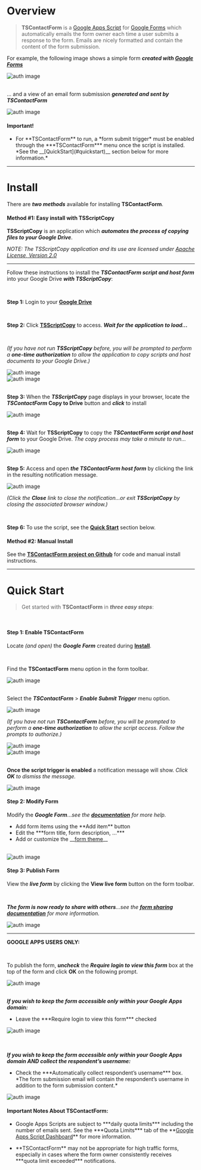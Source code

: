 <a href="#" id="overview"></a>

# Overview

> **TSContactForm** is a <a href="https://www.google.com/script/start/" target="_blank">Google Apps Script</a> for <a href="https://support.google.com/docs/topic/6063584" target="_blank">Google Forms</a> which automatically emails the form owner each time a user submits a response to the form.  Emails are nicely formatted and contain the content of the form submission.  

For example, the following image shows a simple form ***created with <a href="https://support.google.com/docs/topic/6063584" target="_blank">Google Forms</a>***

<div class="separator">
	<img src="img/form.png" class="img-responsive" alt="auth image">
</div>

<br>

... and a view of an email form submission ***generated and sent by TSContactForm***

<div class="separator">
	<img src="img/email.png" class="img-responsive" alt="auth image">
</div>

<div class="ts-notice ts-notice-warning">
<h4>Important!</h4>

<ul>
<li>For **TSContactForm** to run, a *form submit trigger* must be enabled through the ***TSContactForm*** menu once the script is installed.  *See the __[QuickStart](#quickstart)__ section below for more information.*</li> 
</ul>



</div>




---

<a href="#" id="install"></a>

# Install

There are ***two methods*** available for installing **TSContactForm**.

<div class="ts-notice ts-notice-default">
<h4>Method #1: Easy install with TSScriptCopy</h4>

**TSScriptCopy** is an application which ***automates the process of copying files to your Google Drive***.  

<p class="red"><em>NOTE: The TSScriptCopy application and its use are licensed under <a href="http://www.apache.org/licenses/LICENSE-2.0.html" target="_blank">Apache License, Version 2.0</a></em></p>

<hr>

Follow these instructions to install the ***TSContactForm script and host form*** into your Google Drive ***with TSScriptCopy***:  

<br>


**Step 1:**  Login to your **<a href="http://drive.google.com/" target="_blank">Google Drive</a>**      

<br>

**Step 2:**  Click **<a href="https://script.google.com/macros/s/AKfycbyvyOdWanBy-3ovr_YirIK9gNR-EYkpdYtbROPi7qgrpABO7H09/exec" target="_blank">TSScriptCopy</a>** to access. ***Wait for the application to load...***    

<br>

*(If you have not run __TSScriptCopy__ before, you will be prompted to perform a __one-time authorization__ to allow the application to copy scripts and host documents to your Google Drive.)*

<div class="separator">
<img src="img/auth1.png" class="img-responsive" alt="auth image">
</div>

<div class="separator">
<img src="img/auth2.png" class="img-responsive" alt="auth image">
</div>

<br>

**Step 3:**  When the ***TSScriptCopy*** page displays in your browser, locate the **_TSContactForm_ Copy to Drive** button and ***click*** to install 

<div class="separator">
   <img src="img/copy.png" class="img-responsive" alt="auth image">
</div>

<br>

**Step 4:** Wait for **TSScriptCopy** to copy the ***TSContactForm script and host form*** to your Google Drive.  *The copy process may take a minute to run...* 
 
<div class="separator">
	<img src="img/wait.png" class="img-responsive" alt="auth image">
</div>

<br>

**Step 5:** Access and open ***the TSContactForm host form*** by clicking the link in the resulting notification message.  

<div class="separator">
	<img src="img/notification.png" class="img-responsive" alt="auth image">
</div>

*(Click the __Close__ link to close the notification...or exit __TSScriptCopy__ by closing the associated browser window.)*

<br>

**Step 6:** To use the script, see the **[Quick Start](#quickstart)** section below.

</div>

<div class="ts-notice ts-notice-default">
<h4>Method #2: Manual Install</h4>

See the **<a href="https://github.com/techstreams/TSContactForm" target="_blank">TSContactForm project on Github</a>** for code and manual install instructions.

</div>



---

<a href="#" id="quickstart"></a>

# Quick Start

> Get started with **TSContactForm** in ***three easy steps***:  

<br>

<div class="ts-notice ts-notice-info">
<h4>Step 1: Enable TSContactForm</h4>

Locate *(and open)* the ***Google Form*** created during **[Install](#install)**.    

<br>

Find the **TSContactForm** menu option in the form toolbar.

<div class="separator">
	<img src="img/menu.png" class="img-responsive" alt="auth image">
</div>

<br>

Select the ***TSContactForm*** > ***Enable Submit Trigger*** menu option. 

<div class="separator">
	<img src="img/enable.png" class="img-responsive" alt="auth image">
</div>  

*(If you have not run __TSContactForm__ before, you will be prompted to perform a __one-time authorization__ to allow the script access.  Follow the prompts to authorize.)*

<div class="separator">
	<img src="img/tsauth1.png" class="img-responsive" alt="auth image">
</div>

<div class="separator">
	<img src="img/tsauth2.png" class="img-responsive" alt="auth image">
</div>

<br>

**Once the script trigger is enabled** a notification message will show.  *Click __OK__ to dismiss the message.*

<div class="separator">
	<img src="img/enabledmsg.png" class="img-responsive" alt="auth image">
</div> 

</div>

<div class="ts-notice ts-notice-info">
<h4>Step 2: Modify Form</h4> 

Modify the ***Google Form***...*see the __<a href="https://support.google.com/docs/answer/2839737" target="_blank">documentation</a>__ for more help.*  

<ul>
	<li>Add form items using the **Add item** button</li>
	<li>Edit the ***form title, form description, ...***</li>
	<li>Add or customize the __<a href="https://support.google.com/docs/answer/145737" target="_blank">form theme</a>__</li>
</ul> 

<br>



<div class="separator">
	<img src="img/add.png" class="img-responsive" alt="auth image">
</div> 

</div>

<div class="ts-notice ts-notice-info">
<h4>Step 3: Publish Form</h4> 

View the ***live form*** by clicking the **View live form** button on the form toolbar.  

<br>

*__The form is now ready to share with others__...see the __<a href="https://support.google.com/docs/answer/2839588" target="_blank">form sharing documentation</a>__ for more information.*
<div class="separator">
	<img src="img/liveform.png" class="img-responsive" alt="auth image">
</div>

---

**GOOGLE APPS USERS ONLY:**  

<br>

To publish the form, ***uncheck*** the ***Require login to view this form*** box at the top of the form and click **OK** on the following prompt.  

<div class="separator">
	<img src="img/publish.png" class="img-responsive" alt="auth image">
</div>

<br>

***If you wish to keep the form accessible only within your Google Apps domain:***  

<ul>
	<li>Leave the ***Require login to view this form*** checked</li>
</ul>



<div class="separator">
	<img src="img/requirelogin.png" class="img-responsive" alt="auth image">
</div>

<br>
<br>

***If you wish to keep the form accessible only within your Google Apps domain AND collect the respondent’s username:***  

<ul>
<li>Check the ***Automatically collect respondent’s username*** box.  *The form submission email will contain the respondent’s username in addition to the form submission content.*
</ul>

<div class="separator">
	<img src="img/autocollect.png" class="img-responsive" alt="auth image">
</div>

</div>

<div class="ts-notice ts-notice-danger">
<h4>Important Notes About TSContactForm:</h4>
<ul>
	<li>Google Apps Scripts are subject to ***daily quota limits*** including the number of emails sent. See the ***Quota Limits*** tab of the **<a href="https://docs.google.com/macros/dashboard" target="_blank">Google Apps Script Dashboard</a>** for more information.</li>
</ul>
<ul>
	<li>**TSContactForm** may not be appropriate for high traffic forms, especially in cases where the form owner consistently receives ***quota limit exceeded*** notifications.</li>
</ul>
</div>










